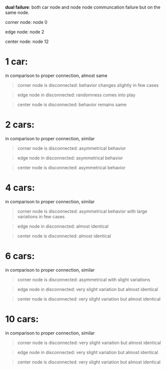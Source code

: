 **dual failure**: both car node and node node communcation failure but on the same node. 

corner node: node 0

edge node: node 2

center node: node 12

# 1 car:

in comparison to proper connection, almost same

>corner node is disconnected: behavior changes slightly in few cases

>edge node in disconnected: randomness comes into play 

>center node is disconnected: behavior remains same

# 2 cars:

in comparison to proper connection, similar

>corner node is disconnected: asymmetrical behavior 

>edge node in disconnected: asymmetrical behavior 

>center node is disconnected: asymmetrical behavior

# 4 cars:

in comparison to proper connection, similar

>corner node is disconnected: asymmetrical behavior with large variations in few cases

>edge node in disconnected: almost identical

>center node is disconnected: almost identical

# 6 cars:

in comparison to proper connection, similar

>corner node is disconnected: asymmetrical with slight variations

>edge node in disconnected: very slight variation but almost identical

>center node is disconnected: very slight variation but almost identical

# 10 cars:

in comparison to proper connection, similar

>corner node is disconnected: very slight variation but almost identical

>edge node in disconnected: very slight variation but almost identical

>center node is disconnected: very slight variation but almost identical
